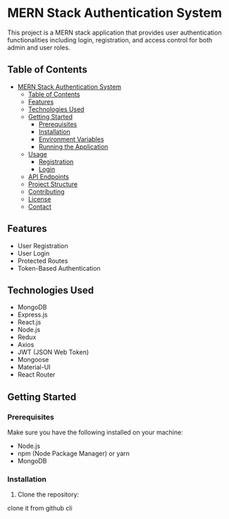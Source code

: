 # MERN Stack Authentication System

This project is a MERN stack application that provides user authentication functionalities including login, registration, and access control for both admin and user roles. 

## Table of Contents

- [MERN Stack Authentication System](#mern-stack-authentication-system)
  - [Table of Contents](#table-of-contents)
  - [Features](#features)
  - [Technologies Used](#technologies-used)
  - [Getting Started](#getting-started)
    - [Prerequisites](#prerequisites)
    - [Installation](#installation)
    - [Environment Variables](#environment-variables)
    - [Running the Application](#running-the-application)
  - [Usage](#usage)
    - [Registration](#registration)
    - [Login](#login)
  - [API Endpoints](#api-endpoints)
  - [Project Structure](#project-structure)
  - [Contributing](#contributing)
  - [License](#license)
  - [Contact](#contact)

## Features

- User Registration
- User Login
- Protected Routes
- Token-Based Authentication


## Technologies Used

- MongoDB
- Express.js
- React.js
- Node.js
- Redux
- Axios
- JWT (JSON Web Token)
- Mongoose
- Material-UI
- React Router

## Getting Started

### Prerequisites

Make sure you have the following installed on your machine:

- Node.js
- npm (Node Package Manager) or yarn
- MongoDB

### Installation

1. Clone the repository:

clone it from github cli
